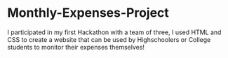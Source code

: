 # Monthly-Expenses-Project
I participated in my first Hackathon with a team of three, I used HTML and CSS to create a website that can be used  by Highschoolers or College students to monitor their expenses themselves!
